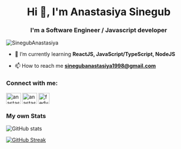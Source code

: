 <h1 align="center">Hi 👋, I'm Anastasiya Sinegub</h1>
<h3 align="center">I'm a Software Engineer / Javascript developer</h3>

<p align="left"> <img src="https://komarev.com/ghpvc/?username=SinegubAnastasiya&label=Profile%20views&color=0e75b6&style=flat" alt="SinegubAnastasiya" /> </p>

- 🌱 I’m currently learning **ReactJS, JavaScript/TypeScript, NodeJS**

- 📫 How to reach me **sinegubanastasiya1998@gmail.com**

<h3 align="left">Connect with me:</h3>
<p align="left">
<a href="https://www.linkedin.com/in/anastasiya-sinegub/" target="blank"><img align="center" src="https://raw.githubusercontent.com/rahuldkjain/github-profile-readme-generator/master/src/images/icons/Social/linked-in-alt.svg" alt="anastasiyasinegub" height="30" width="40" /></a>
<a href="https://www.instagram.com/anastasiiafediukevich/" target="blank"><img align="center" src="https://raw.githubusercontent.com/rahuldkjain/github-profile-readme-generator/master/src/images/icons/Social/instagram.svg" alt="anastasiiafediukevich" height="30" width="40" /></a>
<a href="https://t.me/fedyukevich" target="blank"><img align="center" src="https://cdn-icons-png.flaticon.com/128/2111/2111646.png" alt="fedyukevich" height="30" width="30" /></a>
</p>

<h3 align="left">My own Stats</h3>

![GitHub stats](https://github-readme-stats.vercel.app/api?username=SinegubAnastasiya&show_icons=true&theme=omni)

[![GitHub Streak](https://streak-stats.demolab.com/?user=SinegubAnastasiya&theme=omni)](https://git.io/streak-stats)
